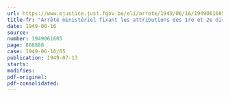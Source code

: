 ```yaml
---
url: https://www.ejustice.just.fgov.be/eli/arrete/1949/06/16/1949061605/justel
title-fr: "Arrêté ministériel fixant les attributions des 1re et 2e directions des routes de la province de Brabant"
date: 1949-06-16
source:
number: 1949061605
page: 888888
case: 1949-06-16/05
publication: 1949-07-13
starts:
modifies:
pdf-original:
pdf-consolidated:
---
```


